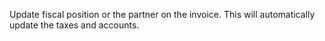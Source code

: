Update fiscal position or the partner on the invoice. This will
automatically update the taxes and accounts.
